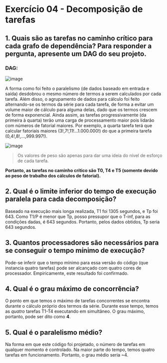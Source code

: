 # Exercício 04 - Decomposição de tarefas

## 1. Quais são as tarefas no caminho crítico para cada grafo de dependência? Para responder a pergunta, apresente um DAG do seu projeto.

### DAG: 

![image](https://user-images.githubusercontent.com/101229028/197435640-70dfa9c9-66cc-4703-96b2-303c535b5ca0.png)

A forma como foi feito o paralelismo (de dados baseado em entrada e saída) desdobrou o mesmo número de termos a serem calculados por cada tarefa. 
Além disso, o agrupamento de dados para cálculo foi feito alternando-se os termos da série para cada tarefa, de forma a evitar um volume maior de cálculo para alguma delas,
dado que os termos crescem de forma exponencial. Ainda assim, as tarefas progressivamente (da primeira à quarta) terão uma carga de processamento maior pois lidarão
com números de fatorial maiores. Por exemplo, a quarta tarefa terá que calcular fatoriais maiores (3!,7!,11!...1.000.000!) do que a primeira tarefa (0,4!,8!,...,999.997!).

![image](https://user-images.githubusercontent.com/101229028/197437824-ac638674-c5e2-40cc-873d-47953d4f8c28.png)
>Os valores de peso são apenas para dar uma ideia do nível de esforço de cada tarefa.

**Portanto, as tarefas no caminho crítico são T0, T4 e T5 (somente devido ao peso de trabalho dos cálculos de fatorial).**

## 2. Qual é o limite inferior do tempo de execução paralela para cada decomposição?
Baseado na execução mais longa realizada, T1 foi 1305 segundos, e Tp foi 643. Como T1/P é menor que Tp, posso pressupor que o T-inf, para as condições dadas, é 643 segundos.
Portanto, pelos dados obtidos, Tp seria 643 segundos.

## 3. Quantos processadores são necessários para se conseguir o tempo mínimo de execução?
Pode-se inferir que o tempo mínimo para essa versão do código (que instancia quatro tarefas) pode ser alcançado com quatro cores de processador. Empiricamente, este resultado
foi confirmado.

## 4. Qual é o grau máximo de concorrência?
O ponto em que temos o máximo de tarefas concorrentes se encontra durante o cálculo próprio dos termos da série. Durante esse tempo, temos as _quatro_ tarefas T1-T4 executando
em simultâneo. O grau máximo, portanto, pode ser dito como **4**.

## 5. Qual é o paralelismo médio?
Na forma em que este código foi projetado, o número de tarefas em qualquer momento é controlado. Na maior parte do tempo, temos quatro tarefas em funcionamento.
Portanto, o grau médio seria ~4.
